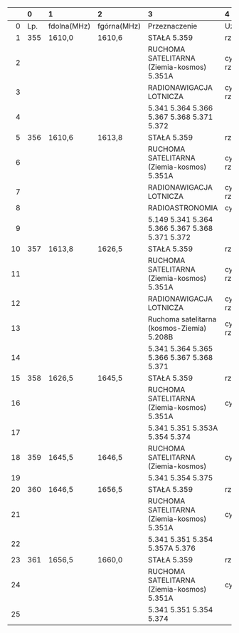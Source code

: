 |    | 0   | 1           | 2           | 3                                               | 4               |
|---:|:----|:------------|:------------|:------------------------------------------------|:----------------|
|  0 | Lp. | fdolna(MHz) | fgórna(MHz) | Przeznaczenie                                   | Użytkowanie     |
|  1 | 355 | 1610,0      | 1610,6      | STAŁA 5.359                                     | rządowe         |
|  2 |     |             |             | RUCHOMA SATELITARNA (Ziemia-kosmos) 5.351A      | cywilno-rządowe |
|  3 |     |             |             | RADIONAWIGACJA LOTNICZA                         | cywilno-rządowe |
|  4 |     |             |             | 5.341 5.364 5.366 5.367 5.368 5.371 5.372       |                 |
|  5 | 356 | 1610,6      | 1613,8      | STAŁA 5.359                                     | rządowe         |
|  6 |     |             |             | RUCHOMA SATELITARNA (Ziemia-kosmos) 5.351A      | cywilno-rządowe |
|  7 |     |             |             | RADIONAWIGACJA LOTNICZA                         | cywilno-rządowe |
|  8 |     |             |             | RADIOASTRONOMIA                                 | cywilne         |
|  9 |     |             |             | 5.149 5.341 5.364 5.366 5.367 5.368 5.371 5.372 |                 |
| 10 | 357 | 1613,8      | 1626,5      | STAŁA 5.359                                     | rządowe         |
| 11 |     |             |             | RUCHOMA SATELITARNA (Ziemia-kosmos) 5.351A      | cywilno-rządowe |
| 12 |     |             |             | RADIONAWIGACJA LOTNICZA                         | cywilno-rządowe |
| 13 |     |             |             | Ruchoma satelitarna (kosmos-Ziemia) 5.208B      | cywilno-rządowe |
| 14 |     |             |             | 5.341 5.364 5.365 5.366 5.367 5.368 5.371       |                 |
| 15 | 358 | 1626,5      | 1645,5      | STAŁA 5.359                                     | rządowe         |
| 16 |     |             |             | RUCHOMA SATELITARNA (Ziemia-kosmos) 5.351A      | cywilne         |
| 17 |     |             |             | 5.341 5.351 5.353A 5.354 5.374                  |                 |
| 18 | 359 | 1645,5      | 1646,5      | RUCHOMA SATELITARNA (Ziemia-kosmos)             | cywilne         |
| 19 |     |             |             | 5.341 5.354 5.375                               |                 |
| 20 | 360 | 1646,5      | 1656,5      | STAŁA 5.359                                     | rządowe         |
| 21 |     |             |             | RUCHOMA SATELITARNA (Ziemia-kosmos) 5.351A      | cywilne         |
| 22 |     |             |             | 5.341 5.351 5.354 5.357A 5.376                  |                 |
| 23 | 361 | 1656,5      | 1660,0      | STAŁA 5.359                                     | rządowe         |
| 24 |     |             |             | RUCHOMA SATELITARNA (Ziemia-kosmos) 5.351A      | cywilne         |
| 25 |     |             |             | 5.341 5.351 5.354 5.374                         |                 |
